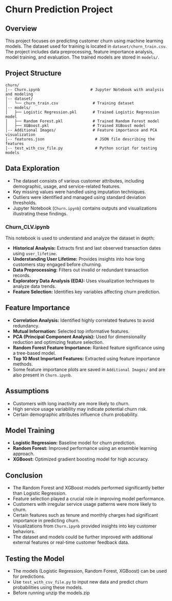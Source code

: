 # Churn Prediction Project

## Overview

This project focuses on predicting customer churn using machine learning models. The dataset used for training is located in `dataset/churn_train.csv`. The project includes data preprocessing, feature importance analysis, model training, and evaluation. The trained models are stored in `models/`.

## Project Structure

```
churn/
│-- Churn.ipynb                      # Jupyter Notebook with analysis and modeling
│-- dataset/
│   └── churn_train.csv               # Training dataset
│-- models/
│   ├── Logistic Regression.pkl       # Trained Logistic Regression model
│   ├── Random Forest.pkl             # Trained Random Forest model
│   ├── XGBoost.pkl                   # Trained XGBoost model
│-- Additional Images/                # Feature importance and PCA visualization
│-- features.json                      # JSON file describing the features
│-- test_with_csv_file.py              # Python script for testing models
```

## Data Exploration

- The dataset consists of various customer attributes, including demographic, usage, and service-related features.
- Key missing values were handled using imputation techniques.
- Outliers were identified and managed using standard deviation thresholds.
- Jupyter Notebook (`Churn.ipynb`) contains outputs and visualizations illustrating these findings.

### Churn_CLV.ipynb

This notebook is used to understand and analyze the dataset in depth:

- **Historical Analysis:** Extracts first and last observed transaction dates using `user_lifetime`.
- **Understanding User Lifetime:** Provides insights into how long customers stay engaged before churning.
- **Data Preprocessing:** Filters out invalid or redundant transaction records.
- **Exploratory Data Analysis (EDA):** Uses visualization techniques to analyze data trends.
- **Feature Selection:** Identifies key variables affecting churn prediction.


## Feature Importance

- **Correlation Analysis:** Identified highly correlated features to avoid redundancy.
- **Mutual Information:** Selected top informative features.
- **PCA (Principal Component Analysis):** Used for dimensionality reduction and optimizing feature selection.
- **Random Forest Feature Importance:** Ranked feature significance using a tree-based model.
- **Top 10 Most Important Features:** Extracted using feature importance methods.
- Some feature importance plots are saved in `Additional Images/` and are also present in `Churn.ipynb`.

## Assumptions

- Customers with long inactivity are more likely to churn.
- High service usage variability may indicate potential churn risk.
- Certain demographic attributes influence churn probability.

## Model Training

- **Logistic Regression:** Baseline model for churn prediction.
- **Random Forest:** Improved performance using an ensemble learning approach.
- **XGBoost:** Optimized gradient boosting model for high accuracy.

## Conclusion

- The Random Forest and XGBoost models performed significantly better than Logistic Regression.
- Feature selection played a crucial role in improving model performance.
- Customers with irregular service usage patterns were more likely to churn.
- Certain features such as tenure and monthly charges had significant importance in predicting churn.
- Visualizations from `Churn.ipynb` provided insights into key customer behaviors.
- The dataset and models could be further improved with additional external features or real-time customer feedback data.

## Testing the Model

- The models (Logistic Regression, Random Forest, XGBoost) can be used for predictions.
- Use `test_with_csv_file.py` to input new data and predict churn probabilities using these models.
- Before running unzip the models.zip
